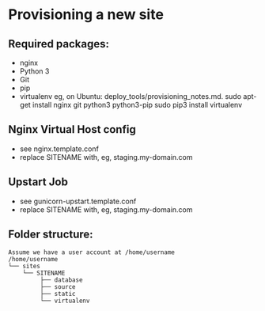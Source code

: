 Provisioning a new site
=======================

## Required packages:
* nginx
* Python 3
* Git
* pip
* virtualenv
eg, on Ubuntu:
deploy_tools/provisioning_notes.md.
        sudo apt-get install nginx git python3 python3-pip
        sudo pip3 install virtualenv
## Nginx Virtual Host config

* see nginx.template.conf
* replace SITENAME with, eg, staging.my-domain.com

## Upstart Job
* see gunicorn-upstart.template.conf
* replace SITENAME with, eg, staging.my-domain.com

## Folder structure:
    Assume we have a user account at /home/username
    /home/username
    └── sites
        └── SITENAME
             ├── database
             ├── source
             ├── static
             └── virtualenv
